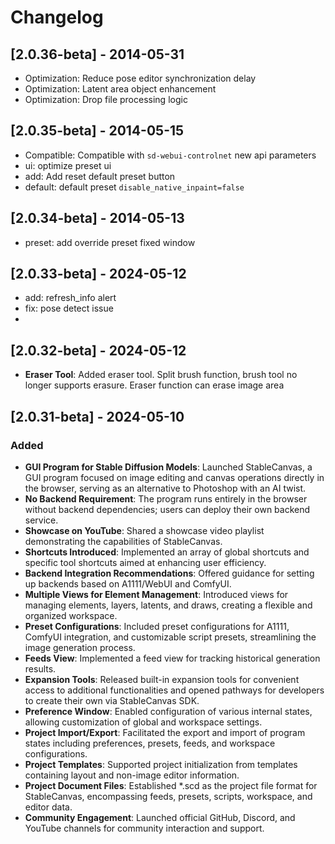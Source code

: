 # Changelog

## [2.0.36-beta] - 2014-05-31
- Optimization: Reduce pose editor synchronization delay
- Optimization: Latent area object enhancement
- Optimization: Drop file processing logic

## [2.0.35-beta] - 2014-05-15
- Compatible: Compatible with `sd-webui-controlnet` new api parameters
- ui: optimize preset ui
- add: Add reset default preset button
- default: default preset `disable_native_inpaint=false`

## [2.0.34-beta] - 2014-05-13
- preset: add override preset fixed window

## [2.0.33-beta] - 2024-05-12
- add: refresh_info alert
- fix: pose detect issue
- 
## [2.0.32-beta] - 2024-05-12
- **Eraser Tool**: Added eraser tool. Split brush function, brush tool no longer supports erasure. Eraser function can erase image area

## [2.0.31-beta] - 2024-05-10

### Added
- **GUI Program for Stable Diffusion Models**: Launched StableCanvas, a GUI program focused on image editing and canvas operations directly in the browser, serving as an alternative to Photoshop with an AI twist.
- **No Backend Requirement**: The program runs entirely in the browser without backend dependencies; users can deploy their own backend service.
- **Showcase on YouTube**: Shared a showcase video playlist demonstrating the capabilities of StableCanvas.
- **Shortcuts Introduced**: Implemented an array of global shortcuts and specific tool shortcuts aimed at enhancing user efficiency.
- **Backend Integration Recommendations**: Offered guidance for setting up backends based on A1111/WebUI and ComfyUI.
- **Multiple Views for Element Management**: Introduced views for managing elements, layers, latents, and draws, creating a flexible and organized workspace.
- **Preset Configurations**: Included preset configurations for A1111, ComfyUI integration, and customizable script presets, streamlining the image generation process.
- **Feeds View**: Implemented a feed view for tracking historical generation results.
- **Expansion Tools**: Released built-in expansion tools for convenient access to additional functionalities and opened pathways for developers to create their own via StableCanvas SDK.
- **Preference Window**: Enabled configuration of various internal states, allowing customization of global and workspace settings.
- **Project Import/Export**: Facilitated the export and import of program states including preferences, presets, feeds, and workspace configurations.
- **Project Templates**: Supported project initialization from templates containing layout and non-image editor information.
- **Project Document Files**: Established *.scd as the project file format for StableCanvas, encompassing feeds, presets, scripts, workspace, and editor data.
- **Community Engagement**: Launched official GitHub, Discord, and YouTube channels for community interaction and support.
